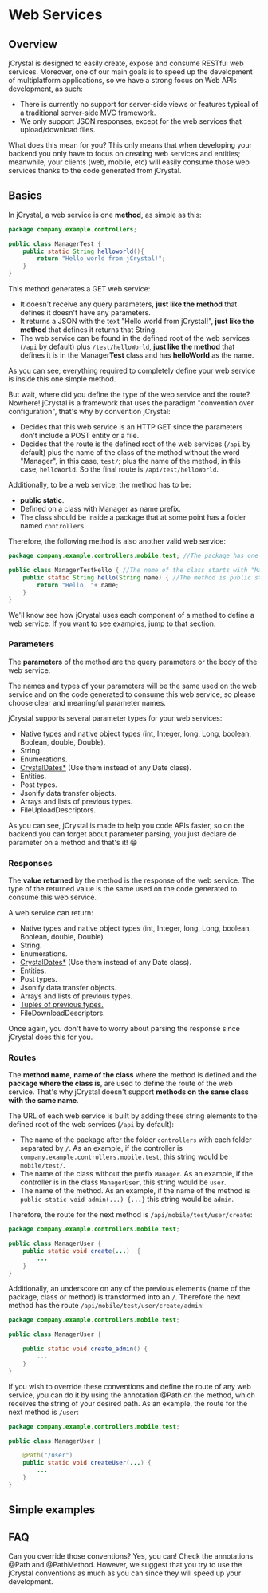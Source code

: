 # Web Services

## Overview
jCrystal is designed to easily create, expose and consume RESTful web services. Moreover, one of our main goals is to speed up the development of multiplatform applications, so we have a strong focus on Web APIs development, as such:

- There is currently no support for server-side views or features typical of a traditional server-side MVC framework.
- We only support JSON responses, except for the web services that upload/download files. 

What does this mean for you? This only means that when developing your backend you only have to focus on creating web services and entities; meanwhile, your clients (web, mobile, etc) will easily consume those web services thanks to the code generated from jCrystal. 

## Basics

In jCrystal, a web service is one **method**, as simple as this:

```java
package company.example.controllers;

public class ManagerTest {
	public static String helloworld(){
		return "Hello world from jCrystal!";
	}
}
```
This method generates a GET web service:
- It doesn't receive any query parameters, **just like the method** that defines it doesn't have any parameters.
- It returns a JSON with the text "Hello world from jCrystal!", **just like the method** that defines it returns that String.
- The web service can be found in the defined root of the web services (`/api` by default) plus `/test/helloWorld`, **just like the method** that defines it is in the Manager**Test** class and has **helloWorld** as the name.

As you can see, everything required to completely define your web service is inside this one simple method.

But wait, where did you define the type of the web service and the route? Nowhere! jCrystal is a framework that uses the paradigm "convention over configuration", that's why by convention jCrystal:
- Decides that this web service is an HTTP GET since the parameters don't include a POST entity or a file. 
- Decides that the route is the defined root of the web services (`/api` by default) plus the name of the class of the method without the word "Manager", in this case, `test/`; plus the name of the method, in this case, `helloWorld`.  So the final route is `/api/test/helloWorld`.

Additionally, to be a web service, the method has to be:
- **public static**.
- Defined on a class with Manager as name prefix.
- The class should be inside a package that at some point has a folder named `controllers`.

Therefore, the following method is also another valid web service:

```java
package company.example.controllers.mobile.test; //The package has one folder named "controllers"

public class ManagerTestHello { //The name of the class starts with "Manager"
	public static String hello(String name) { //The method is public static
		return "Hello, "+ name;
	}
}
```

We'll know see how jCrystal uses each component of a method to define a web service. If you want to see examples, jump to that section. 

### Parameters

The **parameters** of the method are the query parameters or the body of the web service. 

The names and types of your parameters will be the same used on the web service and on the code generated to consume this web service, so please choose clear and meaningful parameter names. 

jCrystal supports several parameter types for your web services:

- Native types and native object types (int, Integer, long, Long, boolean, Boolean, double, Double).
- String.
- Enumerations. 
- [CrystalDates*](utils/crystal_dates.md) (Use them instead of any Date class).
- Entities.
- Post types.
- Jsonify data transfer objects.
- Arrays and lists of previous types.
- FileUploadDescriptors.

As you can see, jCrystal is made to help you code APIs faster, so on the backend you can forget about parameter parsing, you just declare de parameter on a method and that's it! :grin:

### Responses

The **value returned** by the method is the response of the web service. The type of the returned value is the same used on the code generated to consume this web service. 

A web service can return:

- Native types and native object types (int, Integer, long, Long, boolean, Boolean, double, Double)
- String.
- Enumerations.
- [CrystalDates*](utils/crystal_dates.md) (Use them instead of any Date class).
- Entities.
- Post types.
- Jsonify data transfer objects.
- Arrays and lists of previous types.
- [Tuples of previous types.](utils/tuples.md)
- FileDownloadDescriptors.

Once again, you don't have to worry about parsing the response since jCrystal does this for you. 

### Routes

The **method name**, **name of the class** where the method is defined and the **package where the class is**, are used to define the route of the web service. That's why jCrystal doesn't support **methods on the same class with the same name**. 

The URL of each web service is built by adding these string elements to the defined root of the web services (`/api` by default):

- The name of the package after the folder `controllers` with each folder separated by `/`. As an example, if the controller is `company.example.controllers.mobile.test`, this string would be `mobile/test/`.
-  The name of the class without the prefix `Manager`. As an example, if the controller is in the class `ManagerUser`, this string would be `user`.
- The name of the method. As an example, if the name of the method is `public static void admin(...) {...}` this string would be `admin`. 


Therefore, the route for the next method is `/api/mobile/test/user/create`:
```java
package company.example.controllers.mobile.test; 

public class ManagerUser {
	public static void create(...)  { 
		...
	}
}
```

Additionally, an underscore on any of the previous elements (name of the package, class or method) is transformed into an `/`. Therefore the next method has the route `/api/mobile/test/user/create/admin`:

```java
package company.example.controllers.mobile.test; 

public class ManagerUser {

	public static void create_admin() {
		...
	}
}
```

If you wish to override these conventions and define the route of any web service, you can do it by using the annotation @Path on the method, which receives the string of your desired path. As an example, the route for the next method is `/user`:

```java
package company.example.controllers.mobile.test; 

public class ManagerUser {

	@Path("/user")
	public static void createUser(...) {
		...
	}
}
```

## Simple examples



## FAQ

Can you override those conventions? Yes, you can! Check the annotations @Path and @PathMethod. However, we suggest that you try to use the jCrystal conventions as much as you can since they will speed up your development.